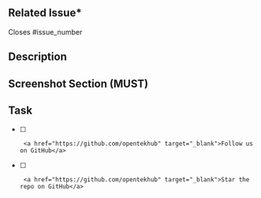 <!-- Pull Request Template -->

## Related Issue*

Closes #issue_number

<!-- If there is no issue number, the PR will not be merged. Therefore, please ensure that the issue number is added -->

## Description

<!-- Write a brief description of the changes made in the PR. Explain the problem being addressed, or any relevant
information. -->

## Screenshot Section (MUST)

<!-- Include the screenshot to preview the changes done and their proper functionality -->



## Task

- [ ]      <a href="https://github.com/opentekhub" target="_blank">Follow us on GitHub</a>
- [ ]      <a href="https://github.com/opentekhub" target="_blank">Star the repo on GitHub</a>
